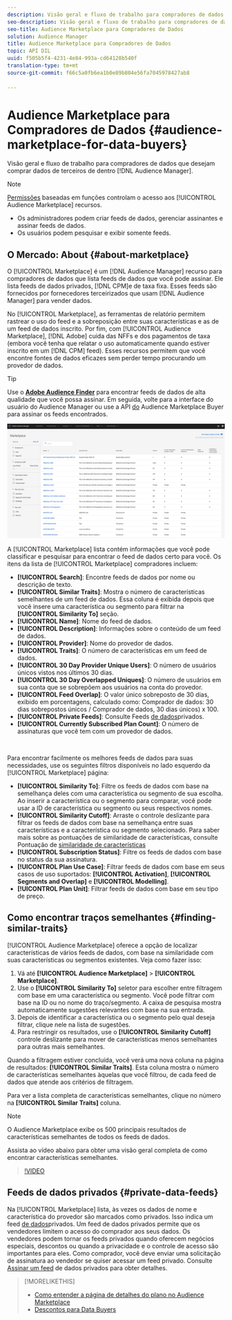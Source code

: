 ```yaml
---
description: Visão geral e fluxo de trabalho para compradores de dados que desejam comprar dados de terceiros no Audience Manager
seo-description: Visão geral e fluxo de trabalho para compradores de dados que desejam comprar dados de terceiros no Audience Manager
seo-title: Audience Marketplace para Compradores de Dados
solution: Audience Manager
title: Audience Marketplace para Compradores de Dados
topic: API DIL
uuid: f505b5f4-4231-4e84-993a-cd64128b540f
translation-type: tm+mt
source-git-commit: f66c5a0fb6ea1b0e89b804e56fa7045978427ab8

---
```



# Audience Marketplace para Compradores de Dados {#audience-marketplace-for-data-buyers}

Visão geral e fluxo de trabalho para compradores de dados que desejam comprar dados de terceiros de dentro [!DNL Audience Manager].

>[!NOTE]
>[Permissões](../../../reporting/reports-dashboard.md) baseadas em funções controlam o acesso aos [!UICONTROL Audience Marketplace] recursos.
>
>* Os administradores podem criar feeds de dados, gerenciar assinantes e assinar feeds de dados.
>* Os usuários podem pesquisar e exibir somente feeds.


## O Mercado: About {#about-marketplace}

<!-- c_marketplace_about.xml -->

O [!UICONTROL Marketplace] é um [!DNL Audience Manager] recurso para compradores de dados que lista feeds de dados que você pode assinar. Ele lista feeds de dados privados, [!DNL CPM]e de taxa fixa. Esses feeds são fornecidos por fornecedores terceirizados que usam [!DNL Audience Manager] para vender dados.

No [!UICONTROL Marketplace], as ferramentas de relatório permitem rastrear o uso do feed e a sobreposição entre suas características e as de um feed de dados inscrito. Por fim, com [!UICONTROL Audience Marketplace], [!DNL Adobe] cuida das NFFs e dos pagamentos de taxa (embora você tenha que relatar o uso automaticamente quando estiver inscrito em um [!DNL CPM] feed). Esses recursos permitem que você encontre fontes de dados eficazes sem perder tempo procurando um provedor de dados.

>[!TIP]
>
>Use o **[Adobe Audience Finder](https://www.adobe-audience-finder.com/)** para encontrar feeds de dados de alta qualidade que você possa assinar. Em seguida, volte para a interface do usuário do Audience Manager ou use a API [do](https://bank.demdex.com/portal/swagger/index.html#/Audience_Marketplace_Buyer_API) Audience Marketplace Buyer para assinar os feeds encontrados.

![comprador-mercado-visão geral](assets/buyer-marketplace-overview.png)

A [!UICONTROL Marketplace] lista contém informações que você pode classificar e pesquisar para encontrar o feed de dados certo para você. Os itens da lista de [!UICONTROL Marketplace] compradores incluem:

* **[!UICONTROL Search]**: Encontre feeds de dados por nome ou descrição de texto.
* **[!UICONTROL Similar Traits]**: Mostra o número de características semelhantes de um feed de dados. Essa coluna é exibida depois que você insere uma característica ou segmento para filtrar na **[!UICONTROL Similarity To]** seção.
* **[!UICONTROL Name]**: Nome do feed de dados.
* **[!UICONTROL Description]**: Informações sobre o conteúdo de um feed de dados.
* **[!UICONTROL Provider]**: Nome do provedor de dados.
* **[!UICONTROL Traits]**: O número de características em um feed de dados.
* **[!UICONTROL 30 Day Provider Unique Users]**: O número de usuários únicos vistos nos últimos 30 dias.
* **[!UICONTROL 30 Day Overlapped Uniques]**: O número de usuários em sua conta que se sobrepõem aos usuários na conta do provedor.
* **[!UICONTROL Feed Overlap]**: O valor único sobreposto de 30 dias, exibido em porcentagens, calculado como: Comprador de dados: 30 dias sobrepostos únicos / Comprador de dados, 30 dias únicos) x 100.
* **[!UICONTROL Private Feeds]**: Consulte Feeds [de dados](../../../features/audience-marketplace/marketplace-private-feeds.md)privados.
* **[!UICONTROL Currently Subscribed Plan Count]**: O número de assinaturas que você tem com um provedor de dados.

 

Para encontrar facilmente os melhores feeds de dados para suas necessidades, use os seguintes filtros disponíveis no lado esquerdo da [!UICONTROL Marketplace] página:

* **[!UICONTROL Similarity To]**: Filtre os feeds de dados com base na semelhança deles com uma característica ou segmento de sua escolha. Ao inserir a característica ou o segmento para comparar, você pode usar a ID de característica ou segmento ou seus respectivos nomes.
* **[!UICONTROL Similarity Cutoff]**: Arraste o controle deslizante para filtrar os feeds de dados com base na semelhança entre suas características e a característica ou segmento selecionado. Para saber mais sobre as pontuações de similaridade de características, consulte Pontuação de [similaridade de características](../../segments/trait-recommendations.md#trait-similarity-score)
* **[!UICONTROL Subscription Status]**: Filtre os feeds de dados com base no status da sua assinatura.
* **[!UICONTROL Plan Use Case]**: Filtrar feeds de dados com base em seus casos de uso suportados: **[!UICONTROL Activation]**, **[!UICONTROL Segments and Overlap]** e **[!UICONTROL Modelling]**.
* **[!UICONTROL Plan Unit]**: Filtrar feeds de dados com base em seu tipo de preço.

## Como encontrar traços semelhantes {#finding-similar-traits}

[!UICONTROL Audience Marketplace] oferece a opção de localizar características de vários feeds de dados, com base na similaridade com suas características ou segmentos existentes. Veja como fazer isso:

1. Vá até **[!UICONTROL Audience Marketplace]** &gt; **[!UICONTROL Marketplace]**.
2. Use o **[!UICONTROL Similarity To]** seletor para escolher entre filtragem com base em uma característica ou segmento. Você pode filtrar com base na ID ou no nome do traço/segmento. A caixa de pesquisa mostra automaticamente sugestões relevantes com base na sua entrada.
3. Depois de identificar a característica ou o segmento pelo qual deseja filtrar, clique nele na lista de sugestões.
4. Para restringir os resultados, use o **[!UICONTROL Similarity Cutoff]** controle deslizante para mover de características menos semelhantes para outras mais semelhantes.

Quando a filtragem estiver concluída, você verá uma nova coluna na página de resultados: **[!UICONTROL Similar Traits]**. Esta coluna mostra o número de características semelhantes àquelas que você filtrou, de cada feed de dados que atende aos critérios de filtragem.

Para ver a lista completa de características semelhantes, clique no número na **[!UICONTROL Similar Traits]** coluna.

>[!NOTE]
>
> O Audience Marketplace exibe os 500 principais resultados de características semelhantes de todos os feeds de dados.

Assista ao vídeo abaixo para obter uma visão geral completa de como encontrar características semelhantes.

>[!VIDEO](https://video.tv.adobe.com/v/29370/?captions=por_br)

## Feeds de dados privados {#private-data-feeds}

Na [!UICONTROL Marketplace] lista, às vezes os dados de nome e característica do provedor são marcados como privados. Isso indica um feed [de dados](../../../features/audience-marketplace/marketplace-private-feeds.md)privados. Um feed de dados privados permite que os vendedores limitem o acesso do comprador aos seus dados. Os vendedores podem tornar os feeds privados quando oferecem negócios especiais, descontos ou quando a privacidade e o controle de acesso são importantes para eles. Como comprador, você deve enviar uma solicitação de assinatura ao vendedor se quiser acessar um feed privado. Consulte [Assinar um feed](../../../features/audience-marketplace/marketplace-data-buyers/marketplace-manage-subscriptions.md#subscript-private-data-feed) de dados privados para obter detalhes.

>[!MORELIKETHIS]
>
>* [Como entender a página de detalhes do plano no Audience Marketplace](../../../features/audience-marketplace/marketplace-data-buyers/marketplace-manage-subscriptions.md#marketplace-buyer-details)
>* [Descontos para Data Buyers](../../../features/audience-marketplace/marketplace-data-buyers/marketplace-manage-subscriptions.md#buyer-discount)

